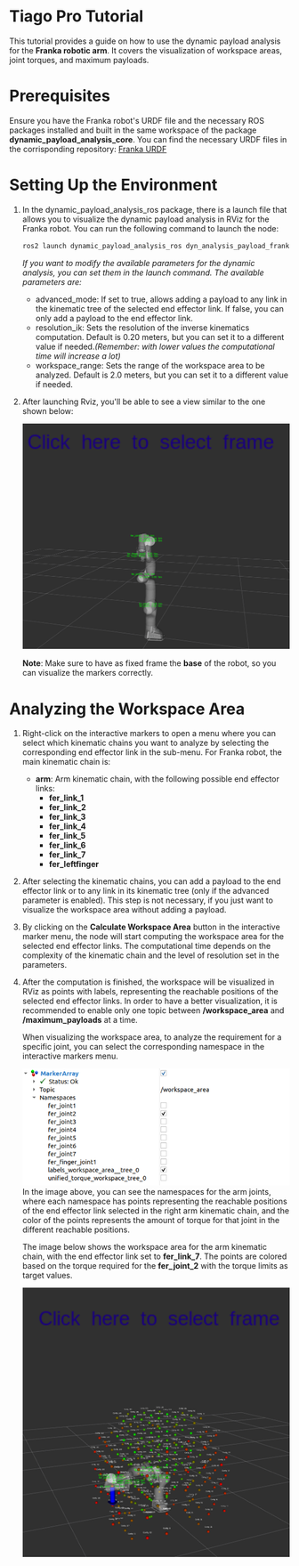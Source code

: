 # Tiago Pro Tutorial
This tutorial provides a guide on how to use the dynamic payload analysis for the **Franka robotic arm**. It covers the visualization of workspace areas, joint torques, and maximum payloads.

# Prerequisites
Ensure you have the Franka robot's URDF file and the necessary ROS packages installed and built in the same workspace of the package **dynamic_payload_analysis_core**.
You can find the necessary URDF files in the corrisponding repository: [Franka URDF](https://github.com/frankarobotics/franka_description)

# Setting Up the Environment
1. In the dynamic_payload_analysis_ros package, there is a launch file that allows you to visualize the dynamic payload analysis in RViz for the Franka robot. You can run the following command to launch the node:
    ```bash
    ros2 launch dynamic_payload_analysis_ros dyn_analysis_payload_franka.launch.py arm_id:=fer
    ```
    *If you want to modify the available parameters for the dynamic analysis, you can set them in the launch command. The available parameters are:*

    - advanced_mode: If set to true, allows adding a payload to any link in the kinematic tree of the selected end effector link. If false, you can only add a payload to the end effector link.
    - resolution_ik: Sets the resolution of the inverse kinematics computation. Default is 0.20 meters, but you can set it to a different value if needed.*(Remember: with lower values the computational time will increase a lot)*
    - workspace_range: Sets the range of the workspace area to be analyzed. Default is 2.0 meters, but you can set it to a different value if needed.

2. After launching Rviz, you'll be able to see a view similar to the one shown below:
   <div style="text-align: center;">
   <img src="images/franka_overview.png" alt="Overview" width="600"/>
   </div>

    **Note**: Make sure to have as fixed frame the **base** of the robot, so you can visualize the markers correctly.

# Analyzing the Workspace Area
1. Right-click on the interactive markers to open a menu where you can select which kinematic chains you want to analyze by selecting the corresponding end effector link in the sub-menu.
    For Franka robot, the main kinematic chain is:
    - **arm**: Arm kinematic chain, with the following possible end effector links:
        - **fer_link_1**
        - **fer_link_2**
        - **fer_link_3**
        - **fer_link_4**
        - **fer_link_5**
        - **fer_link_6**
        - **fer_link_7**
        - **fer_leftfinger**

2. After selecting the kinematic chains, you can add a payload to the end effector link or to any link in its kinematic tree (only if the advanced parameter is enabled). This step is not necessary, if you just want to visualize the workspace area without adding a payload.

3. By clicking on the **Calculate Workspace Area** button in the interactive marker menu, the node will start computing the workspace area for the selected end effector links. The computational time depends on the complexity of the kinematic chain and the level of resolution set in the parameters.

4. After the computation is finished, the workspace will be visualized in RViz as points with labels, representing the reachable positions of the selected end effector links. In order to have a better visualization, it is recommended to enable only one topic between **/workspace_area** and **/maximum_payloads** at a time. 

    When visualizing the workspace area, to analyze the requirement for a specific joint, you can select the corresponding namespace in the interactive markers menu.  

    <div style="text-align: center;">
    <img src="images/namespaces_franka.png" alt="Workspace Area" width="600"/>
    </div>
    In the image above, you can see the namespaces for the arm joints, where each namespace has points representing the reachable positions of the end effector link selected in the right arm kinematic chain, and the color of the points represents the amount of torque for that joint in the different reachable positions.


    The image below shows the workspace area for the arm kinematic chain, with the end effector link set to **fer_link_7**. The points are colored based on the torque required for the **fer_joint_2** with the torque limits as target values.
    <div style="text-align: center;">
    <img src="images/franka_calculated_ws.png" alt="Workspace Area" width="600"/>
    </div>

